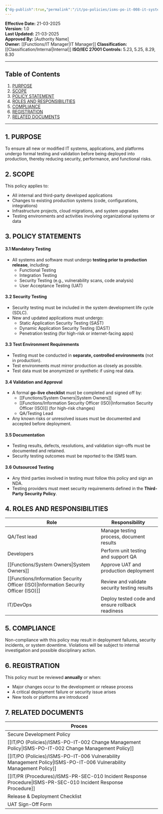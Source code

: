 ```yaml
---
{"dg-publish":true,"permalink":"/it/po-policies/isms-po-it-008-it-system-testing-and-validation-policy/","tags":["policy","testing","validation"],"noteIcon":"default"}
---
```


**Effective Date:** 21-03-2025  
**Version:** 1.0  
**Last Updated:** 21-03-2025  
**Approved By:** [Authority Name]  
**Owner:** [[Functions/IT Manager\|IT Manager]]
**Classification:** [[Classification/Internal\|Internal]]
**ISO/IEC 27001 Controls:** 5.23, 5.25, 8.29, 8.30

---
## **Table of Contents**  
1. [PURPOSE](#purpose)  
2. [SCOPE](#scope)  
3. [POLICY STATEMENT](#policy-statement)  
4. [ROLES AND RESPONSIBILITIES](#roles-and-responsibilities)  
5. [COMPLIANCE](#compliance)  
6. [REGISTRATION](#registration)  
7. [RELATED DOCUMENTS](#appendices) 



---
## **1. PURPOSE**  
To ensure all new or modified IT systems, applications, and platforms undergo formal testing and validation before being deployed into production, thereby reducing security, performance, and functional risks.
## **2. SCOPE**
This policy applies to:
- All internal and third-party developed applications
- Changes to existing production systems (code, configurations, integrations)
- Infrastructure projects, cloud migrations, and system upgrades
- Testing environments and activities involving organizational systems or data  
 
## **3. POLICY STATEMENTS** 
#### 3.1 Mandatory Testing
- All systems and software must undergo **testing prior to production release**, including:
    - Functional Testing
    - Integration Testing
    - Security Testing (e.g., vulnerability scans, code analysis)
    - User Acceptance Testing (UAT)
#### 3.2 Security Testing
- Security testing must be included in the system development life cycle (SDLC).
- New and updated applications must undergo:
    - Static Application Security Testing (SAST)
    - Dynamic Application Security Testing (DAST)
    - Penetration testing (for high-risk or internet-facing apps)
        
#### 3.3 Test Environment Requirements
- Testing must be conducted in **separate, controlled environments** (not in production).
- Test environments must mirror production as closely as possible.
- Test data must be anonymized or synthetic if using real data.

#### 3.4 Validation and Approval
- A formal **go-live checklist** must be completed and signed off by:
    - [[Functions/System Owners\|System Owners]]
    - [[Functions/Information Security Officer (ISO)\|Information Security Officer (ISO)]] (for high-risk changes)
    - QA/Testing Lead
- Any known risks or unresolved issues must be documented and accepted before deployment.
#### 3.5 Documentation
- Testing results, defects, resolutions, and validation sign-offs must be documented and retained.
- Security testing outcomes must be reported to the ISMS team.
#### 3.6 Outsourced Testing
- Any third parties involved in testing must follow this policy and sign an NDA.
- Testing providers must meet security requirements defined in the **Third-Party Security Policy**.

## **4. ROLES AND RESPONSIBILITIES**

| **Role**                               | **Responsibility**                               |
| -------------------------------------- | ------------------------------------------------ |
| QA/Test lead                           | Manage testing process, document results         |
| Developers                             | Perform unit testing and support QA              |
| [[Functions/System Owners\|System Owners]]                      | Approve UAT and production deployment            |
| [[Functions/Information Security Officer (ISO)\|Information Security Officer (ISO)]] | Review and validate security testing results     |
| IT/DevOps                              | Deploy tested code and ensure rollback readiness |

## **5. COMPLIANCE**  
Non-compliance with this policy may result in deployment failures, security incidents, or system downtime. Violations will be subject to internal investigation and possible disciplinary action.
## **6. REGISTRATION**  
This policy must be reviewed **annually** or when:
- Major changes occur to the development or release process
- A critical deployment failure or security issue arises
- New tools or platforms are introduced
## **7. RELATED DOCUMENTS**

| Proces                                             |     |
| -------------------------------------------------- | --- |
| Secure Development Policy                          |     |
| [[IT/PO (Policies)/ISMS-PO-IT-002 Change Management Policy\|ISMS-PO-IT-002 Change Management Policy]]        |     |
| [[IT/PO (Policies)/ISMS-PO-IT-006 Vulnerability Management Policy\|ISMS-PO-IT-006 Vulnerability Management Policy]] |     |
| [[IT/PR (Procedures)/ISMS-PR-SEC-010 Incident Response Procedure\|ISMS-PR-SEC-010 Incident Response Procedure]]    |     |
| Release & Deployment Checklist                     |     |
| UAT Sign-Off Form                                  |     |











